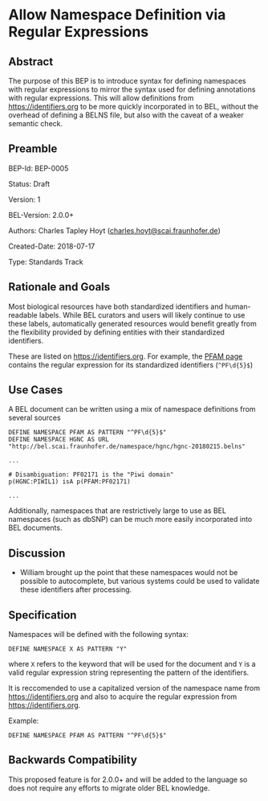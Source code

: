# Allow Namespace Definition via Regular Expressions

## Abstract

The purpose of this BEP is to introduce syntax for defining namespaces with
regular expressions to mirror the syntax used for defining annotations with
regular expressions. This will allow definitions from https://identifiers.org
to be more quickly incorporated in to BEL, without the overhead of defining
a BELNS file, but also with the caveat of a weaker semantic check.

## Preamble

BEP-Id: BEP-0005

Status: Draft

Version: 1

BEL-Version: 2.0.0+

Authors: Charles Tapley Hoyt (charles.hoyt@scai.fraunhofer.de)

Created-Date: 2018-07-17

Type: Standards Track

## Rationale and Goals

Most biological resources have both standardized identifiers and human-readable labels. While
BEL curators and users will likely continue to use these labels, automatically generated resources
would benefit greatly from the flexibility provided by defining entities with their standardized
identifiers. 

These are listed on https://identifiers.org. For example, the [PFAM page](https://www.ebi.ac.uk/miriam/main/datatypes/MIR:00000028)
contains the regular expression for its standardized identifiers (`^PF\d{5}$`)

## Use Cases

A BEL document can be written using a mix of namespace definitions from several sources

```
DEFINE NAMESPACE PFAM AS PATTERN "^PF\d{5}$"
DEFINE NAMESPACE HGNC AS URL "http://bel.scai.fraunhofer.de/namespace/hgnc/hgnc-20180215.belns"

...

# Disambiguation: PF02171 is the "Piwi domain"
p(HGNC:PIWIL1) isA p(PFAM:PF02171)

...
````

Additionally, namespaces that are restrictively large to use as BEL namespaces (such as dbSNP) can be much more easily incorporated into BEL documents.

## Discussion

- William brought up the point that these namespaces would not be possible to autocomplete, but various systems could be used to validate these identifiers after processing.

## Specification

Namespaces will be defined with the following syntax:

`DEFINE NAMESPACE X AS PATTERN "Y"`

where `X` refers to the keyword that will be used for the document and `Y` is a valid
regular expression string representing the pattern of the identifiers.

It is reccomended to use a capitalized version of the namespace name from https://identifiers.org
and also to acquire the regular expression from https://identifiers.org.

Example:

`DEFINE NAMESPACE PFAM AS PATTERN "^PF\d{5}$"`

## Backwards Compatibility

This proposed feature is for 2.0.0+ and will be added to the language so does not require any efforts to migrate older BEL knowledge.
